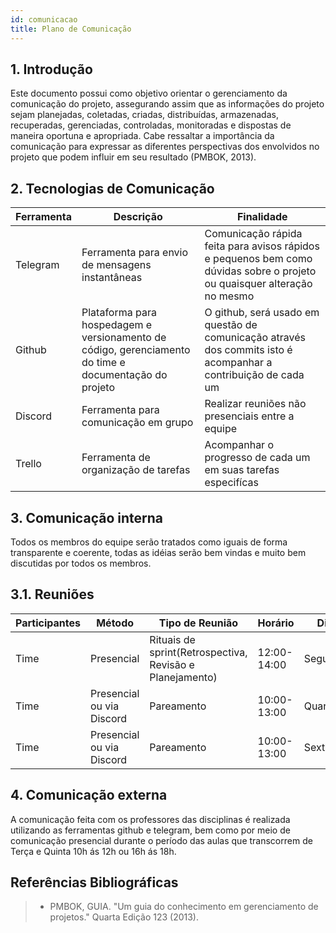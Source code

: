 ```yaml
---
id: comunicacao
title: Plano de Comunicação
---
```


## 1. Introdução

Este documento possui como objetivo orientar o gerenciamento da comunicação do projeto, assegurando assim que as informações do projeto sejam planejadas, coletadas, criadas, distribuídas, armazenadas, recuperadas, gerenciadas, controladas, monitoradas e dispostas de maneira oportuna e apropriada. Cabe ressaltar a importância da comunicação para expressar as diferentes perspectivas dos envolvidos no projeto que podem influir em seu resultado (PMBOK, 2013).

## 2. Tecnologias de Comunicação

|Ferramenta   |Descrição |Finalidade|
|-------------|----------|----------|
|Telegram    | Ferramenta para envio de mensagens instantâneas| Comunicação rápida feita para avisos rápidos e pequenos bem como dúvidas sobre o projeto ou quaisquer alteração no mesmo|
|Github   | Plataforma para hospedagem e versionamento de código, gerenciamento do time e documentação do projeto  | O github, será usado em questão de comunicação através dos commits isto é acompanhar a contribuição de cada um |
|Discord   | Ferramenta para comunicação em grupo|Realizar reuniões não presenciais entre a equipe|
|Trello   | Ferramenta de organização de tarefas|Acompanhar o progresso de cada um em suas tarefas especifícas|

## 3. Comunicação interna

Todos os membros do equipe serão tratados como iguais de forma transparente e coerente, todas as idéias serão bem vindas e muito bem discutidas por todos os membros.

## 3.1. Reuniões

|Participantes|Método    |Tipo de Reunião    |Horário|Dia   |
|-------------|----------|-------|-------|------|
|Time|Presencial| Rituais de sprint(Retrospectiva, Revisão e Planejamento)|12:00-14:00 |Segunda|
|Time|Presencial ou via Discord| Pareamento|10:00-13:00 |Quarta|
|Time|Presencial ou via Discord| Pareamento|10:00-13:00 |Sexta|



## 4. Comunicação externa

A comunicação feita com os professores das disciplinas é realizada utilizando as ferramentas github e telegram, bem como por meio de comunicação presencial durante o período das aulas que transcorrem de Terça e Quinta 10h ás 12h ou 16h ás 18h.


## Referências Bibliográficas

> * PMBOK, GUIA. "Um guia do conhecimento em gerenciamento de projetos." Quarta Edição 123 (2013).

